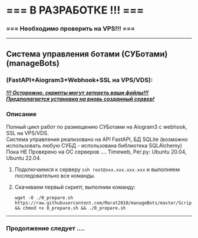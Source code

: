 # === В РАЗРАБОТКЕ !!! ===
### === Необходимо проверить на VPS!!! ===

---

## Система управления ботами (СУБотами)(manageBots) 
### (FastAPI+Aiogram3+Webhook+SSL на VPS/VDS): 

<u>***!!! Осторожно, скрипты могут затереть ваши файлы!!!***</u>  
<u>***Предполагается установка на вновь созданный сервер!***</u>  

### Описание
Полный цикл работ по размещению СУБотами на Aiogram3 c webhook, SSL на VPS/VDS.  
Система управления реализовано на API FastAPI, БД SQLite (возможно использовать любую СУБД - использована библиотека SQLAlchemy)  
Пока НЕ Проверено на ОС серверов .... Timeweb, Рег.ру:  Ubuntu 20.04, Ubuntu 22.04.

1. Подключаемся к серверу `ssh root@xxx.xxx.xxx.xxx` и выполняем последовательно все команды.    

2. Скачиваем первый скрипт, выполним команду:  
    ```
    wget -O ./0_prepare.sh https://raw.githubusercontent.com/Marat2010/manageBots/master/Scripts/0_prepare.sh && chmod +x 0_prepare.sh && ./0_prepare.sh
    ```

---
 
### Продолжение следует ....



